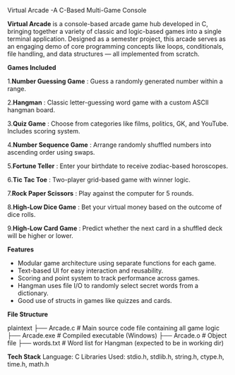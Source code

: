 Virtual Arcade -A C-Based Multi-Game Console

**Virtual Arcade** is a console-based arcade game hub developed in C, bringing together a variety of classic and logic-based games into a single terminal application. Designed as a semester project, 
this arcade serves as an engaging demo of core programming concepts like loops, conditionals, file handling, and data structures — all implemented from scratch.

**Games Included**


1.**Number Guessing Game** : Guess a randomly generated number within a range. 

2.**Hangman**              : Classic letter-guessing word game with a custom ASCII hangman board. 

3.**Quiz Game**            : Choose from categories like films, politics, GK, and YouTube. Includes scoring system.

4.**Number Sequence Game** : Arrange randomly shuffled numbers into ascending order using swaps.

5.**Fortune Teller**       : Enter your birthdate to receive zodiac-based horoscopes.

6.**Tic Tac Toe**          : Two-player grid-based game with winner logic.

7.**Rock Paper Scissors**  : Play against the computer for 5 rounds.

8.**High-Low Dice Game**   : Bet your virtual money based on the outcome of dice rolls.

9.**High-Low Card Game**   : Predict whether the next card in a shuffled deck will be higher or lower.

**Features**

- Modular game architecture using separate functions for each game.
- Text-based UI for easy interaction and reusability.
- Scoring and point system to track performance across games.
- Hangman uses file I/O to randomly select secret words from a dictionary.
- Good use of structs in games like quizzes and cards.

**File Structure**

plaintext
├── Arcade.c          # Main source code file containing all game logic
├── Arcade.exe        # Compiled executable (Windows)
├── Arcade.o          # Object file
├── words.txt         # Word list for Hangman (expected to be in working dir)

**Tech Stack**
Language: C
Libraries Used: stdio.h, stdlib.h, string.h, ctype.h, time.h, math.h
